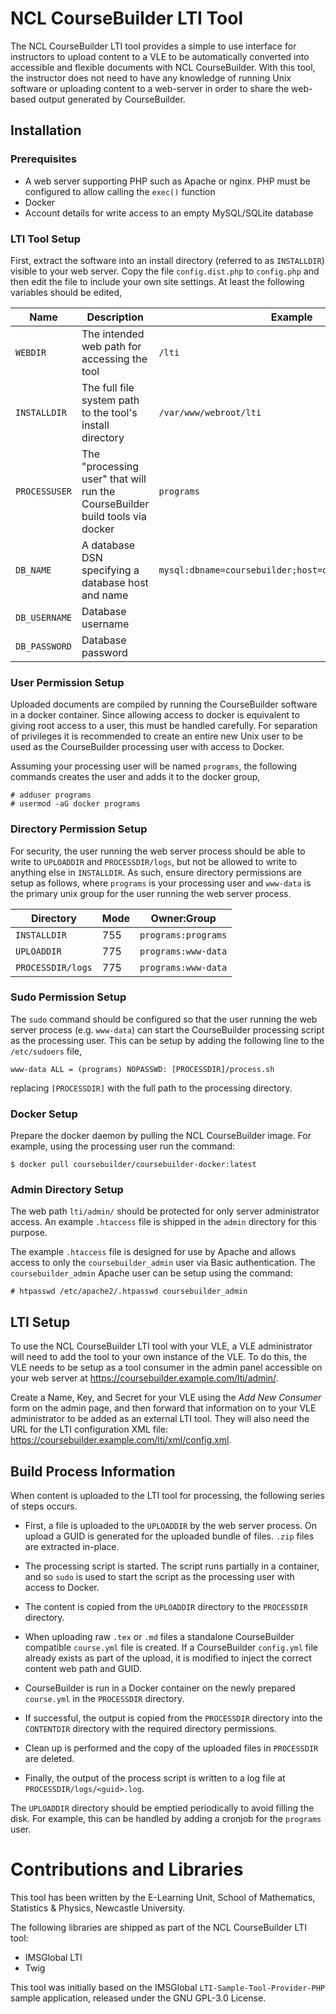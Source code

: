 # NCL CourseBuilder LTI Tool

The NCL CourseBuilder LTI tool provides a simple to use interface for instructors to upload content to a VLE to be automatically converted into accessible and flexible documents with NCL CourseBuilder. With this tool, the instructor does not need to have any knowledge of running Unix software or uploading content to a web-server in order to share the web-based output generated by CourseBuilder.

## Installation

### Prerequisites
  * A web server supporting PHP such as Apache or nginx. PHP must be configured to allow calling the `exec()` function
  * Docker
  * Account details for write access to an empty MySQL/SQLite database

### LTI Tool Setup
First, extract the software into an install directory (referred to as `INSTALLDIR`) visible to your web server. Copy the file `config.dist.php` to `config.php` and then edit the file to include your own site settings. At least the following variables should be edited,

Name         | Description | Example
-------------|-------------|---------
`WEBDIR`     | The intended web path for accessing the tool | `/lti`
`INSTALLDIR` | The full file system path to the tool's install directory | `/var/www/webroot/lti`
`PROCESSUSER` | The "processing user" that will run the CourseBuilder build tools via docker  | `programs`
`DB_NAME` | A database DSN specifying a database host and name  | `mysql:dbname=coursebuilder;host=database.example.com`
`DB_USERNAME` | Database username  |
`DB_PASSWORD` | Database password  |

### User Permission Setup

Uploaded documents are compiled by running the CourseBuilder software in a docker container. Since allowing access to docker is equivalent to giving root access to a user, this must be handled carefully. For separation of privileges it is recommended to create an entire new Unix user to be used as the CourseBuilder processing user with access to Docker.

Assuming your processing user will be named `programs`, the following commands creates the user and adds it to the docker group,
```
# adduser programs
# usermod -aG docker programs
```

### Directory Permission Setup

For security, the user running the web server process should be able to write to `UPLOADDIR` and `PROCESSDIR/logs`, but not be allowed to write to anything else in `INSTALLDIR`. As such, ensure directory permissions are setup as follows, where `programs` is your processing user and `www-data` is the primary unix group for the user running the web server process.

Directory | Mode | Owner:Group
----------|------|--------------
`INSTALLDIR` | 755 | `programs:programs`
`UPLOADDIR`  | 775 | `programs:www-data`
`PROCESSDIR/logs` |775 | `programs:www-data`

### Sudo Permission Setup

The `sudo` command should be configured so that the user running the web server process (e.g. `www-data`) can start the CourseBuilder processing script as the processing user. This can be setup by adding the following line to the `/etc/sudoers` file,

```
www-data ALL = (programs) NOPASSWD: [PROCESSDIR]/process.sh
```

replacing `[PROCESSDIR]` with the full path to the processing directory.

### Docker Setup

Prepare the docker daemon by pulling the NCL CourseBuilder image. For example, using the processing user run the command:
```
$ docker pull coursebuilder/coursebuilder-docker:latest
```

### Admin Directory Setup

The web path `lti/admin/` should be protected for only server administrator access. An example `.htaccess` file is shipped in the `admin` directory for this purpose.

The example `.htaccess` file is designed for use by Apache and allows access to only the `coursebuilder_admin` user via Basic authentication. The `coursebuilder_admin` Apache user can be setup using the command:

```
# htpasswd /etc/apache2/.htpasswd coursebuilder_admin
```

## LTI Setup

To use the NCL CourseBuilder LTI tool with your VLE, a VLE administrator will need to add the tool to your own instance of the VLE. To do this, the VLE needs to be setup as a tool consumer in the admin panel accessible on your web server at https://coursebuilder.example.com/lti/admin/.

Create a Name, Key, and Secret for your VLE using the *Add New Consumer* form on the admin page, and then forward that information on to your VLE administrator to be added as an external LTI tool. They will also need the URL for the LTI configuration XML file: https://coursebuilder.example.com/lti/xml/config.xml.

## Build Process Information

When content is uploaded to the LTI tool for processing, the following series of steps occurs.

  * First, a file is uploaded to the `UPLOADDIR` by the web server process. On upload a GUID is generated for the uploaded bundle of files. `.zip` files are extracted in-place.

  * The processing script is started. The script runs partially in a container, and so `sudo` is used to start the script as the processing user with access to Docker.

  * The content is copied from the `UPLOADDIR` directory to the `PROCESSDIR` directory.

  * When uploading raw `.tex` or `.md` files a standalone CourseBuilder compatible `course.yml` file is created. If a CourseBuilder `config.yml` file already exists as part of the upload, it is modified to inject the correct content web path and GUID.

  * CourseBuilder is run in a Docker container on the newly prepared `course.yml` in the `PROCESSDIR` directory.

  * If successful, the output is copied from the `PROCESSDIR` directory into the `CONTENTDIR` directory with the required directory permissions.

  * Clean up is performed and the copy of the uploaded files in `PROCESSDIR` are deleted.

  * Finally, the output of the process script is written to a log file at `PROCESSDIR/logs/<guid>.log`.

The `UPLOADDIR` directory should be emptied periodically to avoid filling the disk. For example, this can be handled by adding a cronjob for the `programs` user.

# Contributions and Libraries

This tool has been written by the E-Learning Unit, School of Mathematics, Statistics & Physics, Newcastle University.

The following libraries are shipped as part of the NCL CourseBuilder LTI tool:
  * IMSGlobal LTI
  * Twig

This tool was initially based on the IMSGlobal `LTI-Sample-Tool-Provider-PHP` sample application, released under the GNU GPL-3.0 License.